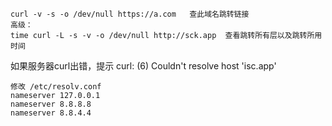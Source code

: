 ```
curl -v -s -o /dev/null https://a.com   查此域名跳转链接
高级：
time curl -L -s -v -o /dev/null http://sck.app  查看跳转所有层以及跳转所用时间
```

如果服务器curl出错，提示 curl: \(6\) Couldn't resolve host 'isc.app'

```
修改 /etc/resolv.conf
nameserver 127.0.0.1
nameserver 8.8.8.8
nameserver 8.8.4.4

```



